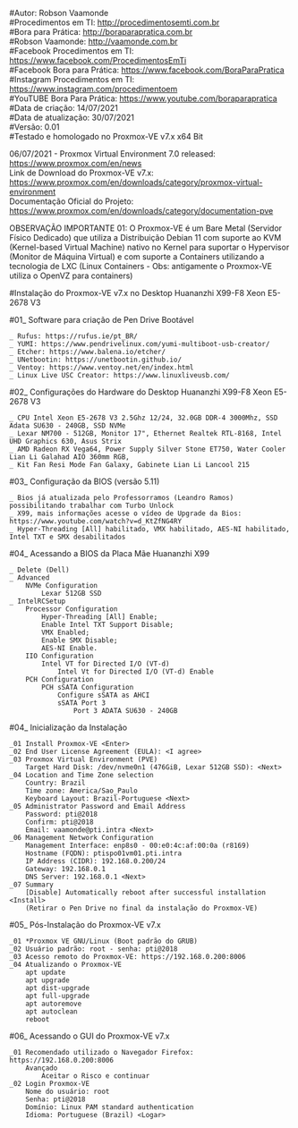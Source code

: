 #Autor: Robson Vaamonde<br>
#Procedimentos em TI: http://procedimentosemti.com.br<br>
#Bora para Prática: http://boraparapratica.com.br<br>
#Robson Vaamonde: http://vaamonde.com.br<br>
#Facebook Procedimentos em TI: https://www.facebook.com/ProcedimentosEmTi<br>
#Facebook Bora para Prática: https://www.facebook.com/BoraParaPratica<br>
#Instagram Procedimentos em TI: https://www.instagram.com/procedimentoem<br>
#YouTUBE Bora Para Prática: https://www.youtube.com/boraparapratica<br>
#Data de criação: 14/07/2021<br>
#Data de atualização: 30/07/2021<br>
#Versão: 0.01<br>
#Testado e homologado no Proxmox-VE v7.x x64 Bit

06/07/2021 - Proxmox Virtual Environment 7.0 released: https://www.proxmox.com/en/news<br>
Link de Download do Proxmox-VE v7.x: https://www.proxmox.com/en/downloads/category/proxmox-virtual-environment<br>
Documentação Oficial do Projeto: https://www.proxmox.com/en/downloads/category/documentation-pve

OBSERVAÇÃO IMPORTANTE 01: O Proxmox-VE é um Bare Metal (Servidor Físico Dedicado) que utiliza
a Distribuição Debian 11 com suporte ao KVM (Kernel-based Virtual Machine) nativo no Kernel para 
suportar o Hypervisor (Monitor de Máquina Virtual) e com suporte a Containers utilizando a 
tecnologia de LXC (Linux Containers - Obs: antigamente o Proxmox-VE utiliza o OpenVZ para containers)

#Instalação do Proxmox-VE v7.x no Desktop Huananzhi X99-F8 Xeon E5-2678 V3

#01_ Software para criação de Pen Drive Bootável<br>

	_ Rufus: https://rufus.ie/pt_BR/
	_ YUMI: https://www.pendrivelinux.com/yumi-multiboot-usb-creator/
	_ Etcher: https://www.balena.io/etcher/
	_ UNetbootin: https://unetbootin.github.io/
	_ Ventoy: https://www.ventoy.net/en/index.html
	_ Linux Live USC Creator: https://www.linuxliveusb.com/

#02_ Configurações do Hardware do Desktop Huananzhi X99-F8 Xeon E5-2678 V3<br>

	_ CPU Intel Xeon E5-2678 V3 2.5Ghz 12/24, 32.0GB DDR-4 3000Mhz, SSD Adata SU630 - 240GB, SSD NVMe 
	_ Lexar NM700 - 512GB, Monitor 17", Ethernet Realtek RTL-8168, Intel UHD Graphics 630, Asus Strix 
	_ AMD Radeon RX Vega64, Power Supply Silver Stone ET750, Water Cooler Lian Li Galahad AIO 360mm RGB, 
	_ Kit Fan Resi Mode Fan Galaxy, Gabinete Lian Li Lancool 215

#03_ Configuração da BIOS (versão 5.11)<br>

	_ Bios já atualizada pelo Professorramos (Leandro Ramos) possibilitando trabalhar com Turbo Unlock 
	_ X99, mais informações acesse o vídeo de Upgrade da Bios: https://www.youtube.com/watch?v=d_KtZfNG4RY
	_ Hyper-Threading [All] habilitado, VMX habilitado, AES-NI habilitado, Intel TXT e SMX desabilitados

#04_ Acessando a BIOS da Placa Mãe Huananzhi X99

	_ Delete (Dell)
	_ Advanced
		NVMe Configuration
			Lexar 512GB SSD
	_ IntelRCSetup
		Processor Configuration
			Hyper-Threading [All] Enable;
			Enable Intel TXT Support Disable;
			VMX Enabled;
			Enable SMX Disable;
			AES-NI Enable.
		IIO Configuration
			Intel VT for Directed I/O (VT-d)
				Intel Vt for Directed I/O (VT-d) Enable
		PCH Configuration
			PCH sSATA Configuration
				Configure sSATA as AHCI
				sSATA Port 3
					Port 3 ADATA SU630 - 240GB
			
#04_ Inicialização da Instalação<br>

	_01 Install Proxmox-VE <Enter>
	_02 End User License Agreement (EULA): <I agree>
	_03 Proxmox Virtual Environment (PVE)
		Target Hard Disk: /dev/nvme0n1 (476GiB, Lexar 512GB SSD): <Next>
	_04 Location and Time Zone selection
		Country: Brazil
		Time zone: America/Sao_Paulo
		Keyboard Layout: Brazil-Portuguese <Next>
	_05 Administrator Password and Email Address
		Password: pti@2018
		Confirm: pti@2018
		Email: vaamonde@pti.intra <Next>
	_06 Management Network Configuration
		Management Interface: enp8s0 - 00:e0:4c:af:00:0a (r8169)
		Hostname (FQDN): ptispo01vm01.pti.intra
		IP Address (CIDR): 192.168.0.200/24
		Gateway: 192.168.0.1
		DNS Server: 192.168.0.1 <Next>
	_07 Summary
		[Disable] Automatically reboot after successful installation <Install>
		(Retirar o Pen Drive no final da instalação do Proxmox-VE)

#05_ Pós-Instalação do Proxmox-VE v7.x

	_01 *Proxmox VE GNU/Linux (Boot padrão do GRUB)
	_02 Usuário padrão: root - senha: pti@2018
	_03 Acesso remoto do Proxmox-VE: https://192.168.0.200:8006
	_04 Atualizando o Proxmox-VE
		apt update
		apt upgrade
		apt dist-upgrade
		apt full-upgrade
		apt autoremove
		apt autoclean
		reboot

#06_ Acessando o GUI do Proxmox-VE v7.x

	_01 Recomendado utilizado o Navegador Firefox: https://192.168.0.200:8006
		Avançado
			Aceitar o Risco e continuar
	_02 Login Proxmox-VE
		Nome do usuário: root
		Senha: pti@2018
		Domínio: Linux PAM standard authentication
		Idioma: Portuguese (Brazil) <Logar>